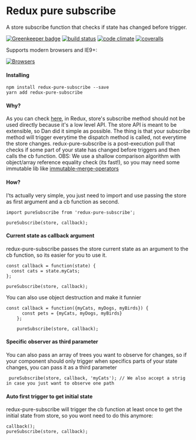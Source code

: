 # Redux pure subscribe

A store subscribe function that checks if state has changed before trigger.

[![Greenkeeper badge](https://badges.greenkeeper.io/tsirlucas/redux-pure-subscribe.svg)](https://greenkeeper.io/)
[![build status](https://img.shields.io/travis/tsirlucas/redux-pure-subscribe/master.svg)](https://travis-ci.org/tsirlucas/redux-pure-subscribe)
[![code climate](https://codeclimate.com/github/tsirlucas/redux-pure-subscribe/badges/gpa.svg)](https://codeclimate.com/github/tsirlucas/redux-pure-subscribe)
[![coveralls](https://img.shields.io/coveralls/tsirlucas/redux-pure-subscribe/master.svg)](https://coveralls.io/github/tsirlucas/redux-pure-subscribe)

Supports modern browsers and IE9+:

[![Browsers](https://saucelabs.com/browser-matrix/tsirlucas-rps.svg)](https://saucelabs.com/u/tsirlucas-rps)

#### Installing
    npm install redux-pure-subscribe --save
    yarn add redux-pure-subscribe

#### Why?
As you can check [here](https://github.com/reactjs/redux/issues/303#issuecomment-125184409), in Redux, store's subscribe
method should not be used directly because it's a low level API. The store API is meant to be extensible, so Dan did it
simple as possible. The thing is that your subscribe method will trigger everytime the dispatch method
is called, not everytime the store changes. redux-pure-subscribe is a post-execution pull that checks if some part of
your state has changed before triggers and then calls the cb function.
OBS: We use a shallow comparison algorithm with object/array reference equality check (its fast!), so you may need some 
immutable lib like [immutable-merge-operators](https://github.com/tsirlucas/immutable-merge-operators)

#### How?
I'ts actually very simple, you just need to import and use passing
the store as first argument and a cb function as second.

    import pureSubscribe from 'redux-pure-subscribe';
    
    pureSubscribe(store, callback);
    
#### Current state as callback argument
redux-pure-subscribe passes the store current state as an argument
to the cb function, so its easier for you to use it.
    
    const callback = function(state) {
      const cats = state.myCats;
    };
    
    pureSubscribe(store, callback);

You can also use object destruction and make it funnier

    const callback = function({myCats, myDogs, myBirds}) {
          const pets = {myCats, myDogs, myBirds}
        };
        
        pureSubscribe(store, callback);
        
#### Specific observer as third parameter
You can also pass an array of trees you want to observe for changes, so if your component
should only trigger when specifics parts of your state changes, you can pass it as a third parameter

     pureSubscribe(store, callback, 'myCats'); // We also accept a strig in case you just want to observe one path
        
#### Auto first trigger to get initial state
redux-pure-subscribe will trigger the cb function at least once to
get the initial state from store, so you wont need to do this anymore:
    
    callback();
    pureSubscribe(store, callback);
